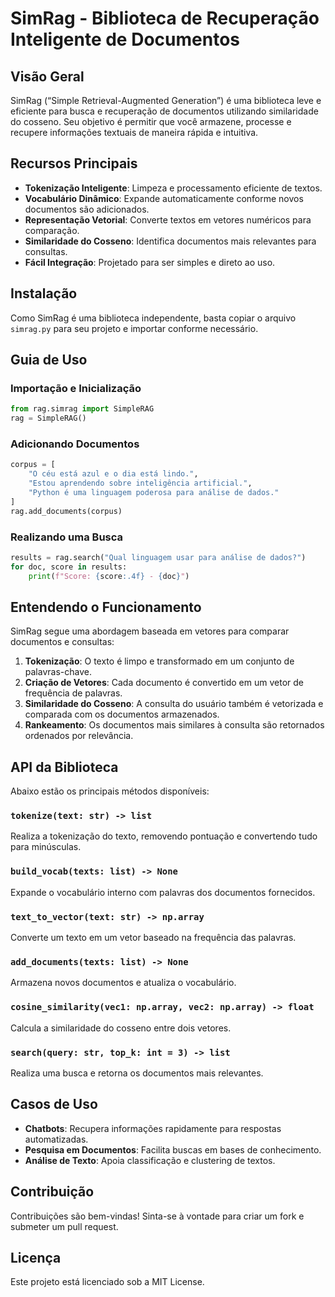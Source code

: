 # SimRag - Biblioteca de Recuperação Inteligente de Documentos

## Visão Geral
SimRag (“Simple Retrieval-Augmented Generation”) é uma biblioteca leve e eficiente para busca e recuperação de documentos utilizando similaridade do cosseno. Seu objetivo é permitir que você armazene, processe e recupere informações textuais de maneira rápida e intuitiva.

## Recursos Principais
- **Tokenização Inteligente**: Limpeza e processamento eficiente de textos.
- **Vocabulário Dinâmico**: Expande automaticamente conforme novos documentos são adicionados.
- **Representação Vetorial**: Converte textos em vetores numéricos para comparação.
- **Similaridade do Cosseno**: Identifica documentos mais relevantes para consultas.
- **Fácil Integração**: Projetado para ser simples e direto ao uso.

## Instalação
Como SimRag é uma biblioteca independente, basta copiar o arquivo `simrag.py` para seu projeto e importar conforme necessário.

## Guia de Uso
### Importação e Inicialização
```python
from rag.simrag import SimpleRAG
rag = SimpleRAG()
```

### Adicionando Documentos
```python
corpus = [
    "O céu está azul e o dia está lindo.",
    "Estou aprendendo sobre inteligência artificial.",
    "Python é uma linguagem poderosa para análise de dados."
]
rag.add_documents(corpus)
```

### Realizando uma Busca
```python
results = rag.search("Qual linguagem usar para análise de dados?")
for doc, score in results:
    print(f"Score: {score:.4f} - {doc}")
```

## Entendendo o Funcionamento
SimRag segue uma abordagem baseada em vetores para comparar documentos e consultas:
1. **Tokenização**: O texto é limpo e transformado em um conjunto de palavras-chave.
2. **Criação de Vetores**: Cada documento é convertido em um vetor de frequência de palavras.
3. **Similaridade do Cosseno**: A consulta do usuário também é vetorizada e comparada com os documentos armazenados.
4. **Rankeamento**: Os documentos mais similares à consulta são retornados ordenados por relevância.

## API da Biblioteca
Abaixo estão os principais métodos disponíveis:

### `tokenize(text: str) -> list`
Realiza a tokenização do texto, removendo pontuação e convertendo tudo para minúsculas.

### `build_vocab(texts: list) -> None`
Expande o vocabulário interno com palavras dos documentos fornecidos.

### `text_to_vector(text: str) -> np.array`
Converte um texto em um vetor baseado na frequência das palavras.

### `add_documents(texts: list) -> None`
Armazena novos documentos e atualiza o vocabulário.

### `cosine_similarity(vec1: np.array, vec2: np.array) -> float`
Calcula a similaridade do cosseno entre dois vetores.

### `search(query: str, top_k: int = 3) -> list`
Realiza uma busca e retorna os documentos mais relevantes.

## Casos de Uso
- **Chatbots**: Recupera informações rapidamente para respostas automatizadas.
- **Pesquisa em Documentos**: Facilita buscas em bases de conhecimento.
- **Análise de Texto**: Apoia classificação e clustering de textos.

## Contribuição
Contribuições são bem-vindas! Sinta-se à vontade para criar um fork e submeter um pull request.

## Licença
Este projeto está licenciado sob a MIT License.